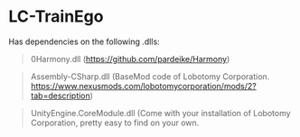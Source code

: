 # LC-TrainEgo
Has dependencies on the following .dlls:

>0Harmony.dll (https://github.com/pardeike/Harmony)

>Assembly-CSharp.dll (BaseMod code of Lobotomy Corporation. https://www.nexusmods.com/lobotomycorporation/mods/2?tab=description)

>UnityEngine.CoreModule.dll (Come with your installation of Lobotomy Corporation, pretty easy to find on your own.
